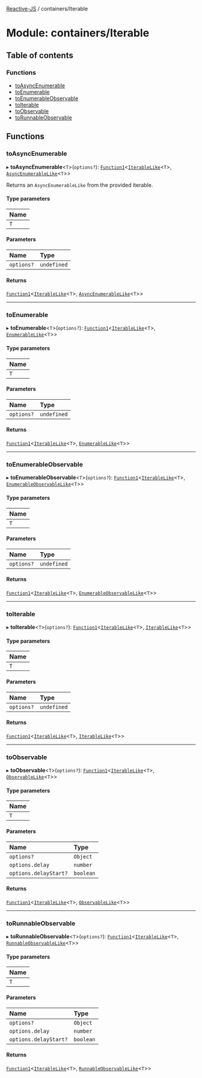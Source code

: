 [Reactive-JS](../README.md) / containers/Iterable

# Module: containers/Iterable

## Table of contents

### Functions

- [toAsyncEnumerable](containers_Iterable.md#toasyncenumerable)
- [toEnumerable](containers_Iterable.md#toenumerable)
- [toEnumerableObservable](containers_Iterable.md#toenumerableobservable)
- [toIterable](containers_Iterable.md#toiterable)
- [toObservable](containers_Iterable.md#toobservable)
- [toRunnableObservable](containers_Iterable.md#torunnableobservable)

## Functions

### toAsyncEnumerable

▸ **toAsyncEnumerable**<`T`\>(`options?`): [`Function1`](functions.md#function1)<[`IterableLike`](../interfaces/containers.IterableLike.md)<`T`\>, [`AsyncEnumerableLike`](../interfaces/ix.AsyncEnumerableLike.md)<`T`\>\>

Returns an `AsyncEnumerableLike` from the provided iterable.

#### Type parameters

| Name |
| :------ |
| `T` |

#### Parameters

| Name | Type |
| :------ | :------ |
| `options?` | `undefined` |

#### Returns

[`Function1`](functions.md#function1)<[`IterableLike`](../interfaces/containers.IterableLike.md)<`T`\>, [`AsyncEnumerableLike`](../interfaces/ix.AsyncEnumerableLike.md)<`T`\>\>

___

### toEnumerable

▸ **toEnumerable**<`T`\>(`options?`): [`Function1`](functions.md#function1)<[`IterableLike`](../interfaces/containers.IterableLike.md)<`T`\>, [`EnumerableLike`](../interfaces/ix.EnumerableLike.md)<`T`\>\>

#### Type parameters

| Name |
| :------ |
| `T` |

#### Parameters

| Name | Type |
| :------ | :------ |
| `options?` | `undefined` |

#### Returns

[`Function1`](functions.md#function1)<[`IterableLike`](../interfaces/containers.IterableLike.md)<`T`\>, [`EnumerableLike`](../interfaces/ix.EnumerableLike.md)<`T`\>\>

___

### toEnumerableObservable

▸ **toEnumerableObservable**<`T`\>(`options?`): [`Function1`](functions.md#function1)<[`IterableLike`](../interfaces/containers.IterableLike.md)<`T`\>, [`EnumerableObservableLike`](../interfaces/rx.EnumerableObservableLike.md)<`T`\>\>

#### Type parameters

| Name |
| :------ |
| `T` |

#### Parameters

| Name | Type |
| :------ | :------ |
| `options?` | `undefined` |

#### Returns

[`Function1`](functions.md#function1)<[`IterableLike`](../interfaces/containers.IterableLike.md)<`T`\>, [`EnumerableObservableLike`](../interfaces/rx.EnumerableObservableLike.md)<`T`\>\>

___

### toIterable

▸ **toIterable**<`T`\>(`options?`): [`Function1`](functions.md#function1)<[`IterableLike`](../interfaces/containers.IterableLike.md)<`T`\>, [`IterableLike`](../interfaces/containers.IterableLike.md)<`T`\>\>

#### Type parameters

| Name |
| :------ |
| `T` |

#### Parameters

| Name | Type |
| :------ | :------ |
| `options?` | `undefined` |

#### Returns

[`Function1`](functions.md#function1)<[`IterableLike`](../interfaces/containers.IterableLike.md)<`T`\>, [`IterableLike`](../interfaces/containers.IterableLike.md)<`T`\>\>

___

### toObservable

▸ **toObservable**<`T`\>(`options?`): [`Function1`](functions.md#function1)<[`IterableLike`](../interfaces/containers.IterableLike.md)<`T`\>, [`ObservableLike`](../interfaces/rx.ObservableLike.md)<`T`\>\>

#### Type parameters

| Name |
| :------ |
| `T` |

#### Parameters

| Name | Type |
| :------ | :------ |
| `options?` | `Object` |
| `options.delay` | `number` |
| `options.delayStart?` | `boolean` |

#### Returns

[`Function1`](functions.md#function1)<[`IterableLike`](../interfaces/containers.IterableLike.md)<`T`\>, [`ObservableLike`](../interfaces/rx.ObservableLike.md)<`T`\>\>

___

### toRunnableObservable

▸ **toRunnableObservable**<`T`\>(`options?`): [`Function1`](functions.md#function1)<[`IterableLike`](../interfaces/containers.IterableLike.md)<`T`\>, [`RunnableObservableLike`](../interfaces/rx.RunnableObservableLike.md)<`T`\>\>

#### Type parameters

| Name |
| :------ |
| `T` |

#### Parameters

| Name | Type |
| :------ | :------ |
| `options?` | `Object` |
| `options.delay` | `number` |
| `options.delayStart?` | `boolean` |

#### Returns

[`Function1`](functions.md#function1)<[`IterableLike`](../interfaces/containers.IterableLike.md)<`T`\>, [`RunnableObservableLike`](../interfaces/rx.RunnableObservableLike.md)<`T`\>\>

